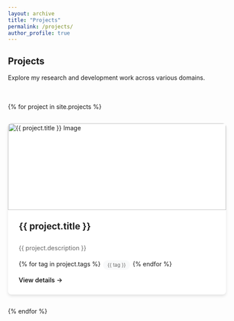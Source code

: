 ```yaml
---
layout: archive
title: "Projects"
permalink: /projects/
author_profile: true
---
```


## **Projects**
Explore my research and development work across various domains.

<div class="card-container">
    {% for project in site.projects %}
    <div class="card" onclick="location.href='{{ project.url | relative_url }}';">
        <div class="card-image">
            <img src="{{ project.image | relative_url }}" alt="{{ project.title }} Image">
        </div>
        <div class="card-content">
            <h3 class="card-title">{{ project.title }}</h3>
            <p class="card-description">{{ project.description }}</p>
            <div class="card-tags">
                {% for tag in project.tags %}
                <span class="card-tag">{{ tag }}</span>
                {% endfor %}
            </div>
            <a href="{{ project.url | relative_url }}" class="project-link">View details →</a>
        </div>
    </div>
    {% endfor %}
</div>

<style>
    :root {
        --primary-color: #333;
        --secondary-color: #666;
        --light-bg: #f8f9fa;
        --dark-bg: #222;
        --card-shadow: 0 4px 6px rgba(0,0,0,0.1);
        --card-hover-shadow: 0 10px 15px rgba(0,0,0,0.15);
        --transition-speed: 0.3s;
    }

    .card-container {
        display: grid;
        grid-template-columns: repeat(auto-fill, minmax(350px, 1fr));
        gap: 30px;
        margin: 50px 0 60px;
    }

    .card {
        background-color: white;
        border-radius: 8px;
        overflow: hidden;
        box-shadow: var(--card-shadow);
        transition: transform var(--transition-speed), box-shadow var(--transition-speed);
        cursor: pointer;
        height: 100%;
        display: flex;
        flex-direction: column;
    }

    .card:hover {
        transform: translateY(-5px);
        box-shadow: var(--card-hover-shadow);
    }

    .card-image {
        height: 200px;
        overflow: hidden;
    }

    .card-image img {
        width: 100%;
        height: 100%;
        object-fit: cover;
        transition: transform 0.5s ease;
    }

    .card:hover .card-image img {
        transform: scale(1.05);
    }

    .card-content {
        padding: 25px;
        flex-grow: 1;
        display: flex;
        flex-direction: column;
    }

    .card-title {
        font-size: 1.3rem;
        margin-top: 0;
        margin-bottom: 15px;
        color: var(--dark-bg);
    }

    .card-description {
        color: var(--secondary-color);
        margin-bottom: 20px;
        flex-grow: 1;
    }

    .card-tags {
        display: flex;
        flex-wrap: wrap;
        gap: 6px;
        margin-top: auto;
    }

    .card-tag {
        font-size: 0.7rem;
        background-color: var(--light-bg);
        color: var(--secondary-color);
        padding: 4px 10px;
        border-radius: 50px;
    }

    .project-link {
        display: inline-block;
        margin-top: 15px;
        color: #000;
        text-decoration: none;
        font-weight: 500;
        font-size: 0.9rem;
        transition: color var(--transition-speed);
    }

    .project-link:hover {
        color: #555;
    }
</style>

